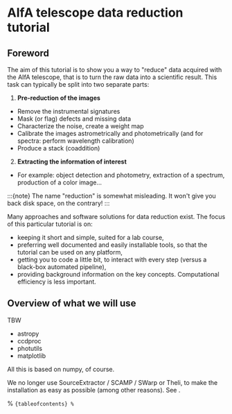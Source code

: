 # AIfA telescope data reduction tutorial

## Foreword


The aim of this tutorial is to show you a way to "reduce" data acquired with the AIfA telescope, that is to turn the raw data into a scientific result.
This task can typically be split into two separate parts:

1) **Pre-reduction of the images**
 * Remove the instrumental signatures
 * Mask (or flag) defects and missing data
 * Characterize the noise, create a weight map
 * Calibrate the images astrometrically and photometrically (and for spectra: perform wavelength calibration)
 * Produce a stack (coaddition)


2) **Extracting the information of interest**
 * For example: object detection and photometry, extraction of a spectrum, production of a color image...

:::{note}
The name "reduction" is somewhat misleading. It won't give you back disk space, on the contrary!
:::

Many approaches and software solutions for data reduction exist. The focus of this particular tutorial is on:
* keeping it short and simple, suited for a lab course,
* preferring well documented and easily installable tools, so that the tutorial can be used on any platform,
* getting you to code a little bit, to interact with every step (versus a black-box automated pipeline),
* providing background information on the key concepts. Computational efficiency is less important.


## Overview of what we will use


TBW 

* astropy
* ccdproc
* photutils
* matplotlib

All this is based on numpy, of course. 


We no longer use SourceExtractor / SCAMP / SWarp or Theli, to make the installation as easy as possible (among other reasons). See [](more.md).




% ```{tableofcontents}
% ```
